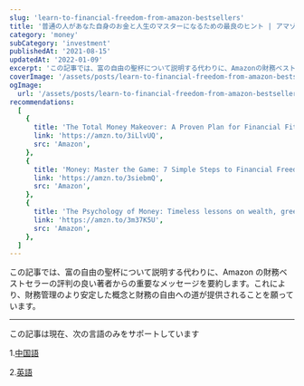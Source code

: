 ```yaml
---
slug: 'learn-to-financial-freedom-from-amazon-bestsellers'
title: '普通の人があなた自身のお金と人生のマスターになるための最良のヒント | アマゾンファイナンスのベストセラーから学ぶ'
category: 'money'
subCategory: 'investment'
publishedAt: '2021-08-15'
updatedAt: '2022-01-09'
excerpt: 'この記事では、富の自由の聖杯について説明する代わりに、Amazonの財務ベストセラーの評判の良い著者からの重要なメッセージを要約します。これにより、財務管理のより安定した概念と財務の自由への道が提供されることを願っています。'
coverImage: '/assets/posts/learn-to-financial-freedom-from-amazon-bestsellers.jpg'
ogImage:
  url: '/assets/posts/learn-to-financial-freedom-from-amazon-bestsellers.jpg'
recommendations:
  [
    {
      title: 'The Total Money Makeover: A Proven Plan for Financial Fitness',
      link: 'https://amzn.to/3iLlvUQ',
      src: 'Amazon',
    },
    {
      title: 'Money: Master the Game: 7 Simple Steps to Financial Freedom',
      link: 'https://amzn.to/3siebmQ',
      src: 'Amazon',
    },
    {
      title: 'The Psychology of Money: Timeless lessons on wealth, greed, and happiness',
      link: 'https://amzn.to/3m37K5U',
      src: 'Amazon',
    },
  ]
---
```


この記事では、富の自由の聖杯について説明する代わりに、Amazon の財務ベストセラーの評判の良い著者からの重要なメッセージを要約します。これにより、財務管理のより安定した概念と財務の自由への道が提供されることを願っています。

---

この記事は現在、次の言語のみをサポートしています

1.[中国語](/posts/learn-to-financial-freedom-from-amazon-bestsellers)

2.[英語](/posts/learn-to-financial-freedom-from-amazon-bestsellers/en-US)
